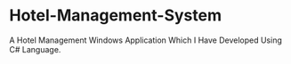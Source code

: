 # Hotel-Management-System
A Hotel Management Windows Application Which I Have Developed Using C# Language.
